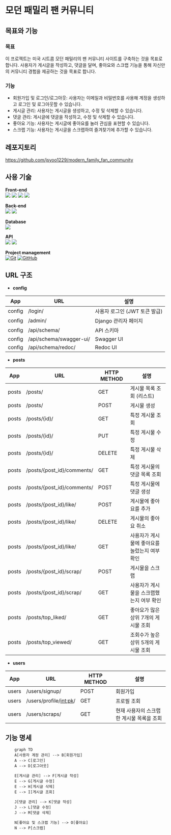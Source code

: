# 모던 패밀리 팬 커뮤니티

## 목표와 기능
### 목표 ###
이 프로젝트는 미국 시트콤 모던 패밀리의 팬 커뮤니티 사이트를 구축하는 것을 목표로 합니다. 사용자가 게시글을 작성하고, 댓글을 달며, 좋아요와 스크랩 기능을 통해 자신만의 커뮤니티 경험을 제공하는 것을 목표로 합니다.

### 기능
- 회원가입 및 로그인/로그아웃: 사용자는 이메일과 비밀번호를 사용해 계정을 생성하고 로그인 및 로그아웃할 수 있습니다.
- 게시글 관리: 사용자는 게시글을 생성하고, 수정 및 삭제할 수 있습니다.
- 댓글 관리: 게시글에 댓글을 작성하고, 수정 및 삭제할 수 있습니다.
- 좋아요 기능: 사용자는 게시글에 좋아요를 눌러 관심을 표현할 수 있습니다.
- 스크랩 기능: 사용자는 게시글을 스크랩하여 즐겨찾기에 추가할 수 있습니다.

## 레포지토리
https://github.com/jsyoo1229/modern_family_fan_community

## 사용 기술
**Front-end**<br>
<img src="https://img.shields.io/badge/react-61DAFB?style=for-the-badge&logo=react&logoColor=white"> 
<img src="https://img.shields.io/badge/css-1572B6?style=for-the-badge&logo=css3&logoColor=white">
<img src="https://img.shields.io/badge/javascript-F7DF1E?style=for-the-badge&logo=javascript&logoColor=black">
<img src="https://img.shields.io/badge/bootstrap-7952B3?style=for-the-badge&logo=bootstrap&logoColor=white">

**Back-end**<br>
<img src="https://img.shields.io/badge/python-3776AB?style=for-the-badge&logo=python&logoColor=white"> 
<img src="https://img.shields.io/badge/django-092E20?style=for-the-badge&logo=django&logoColor=white">

**Database**<br>
<img src="https://img.shields.io/badge/sqlite3-003B57?style=for-the-badge&logo=sqlite&logoColor=white">

**API**<br>
<img src="https://img.shields.io/badge/TMDb-01B4E4?style=for-the-badge&logo=tmdb&logoColor=white">
<img src="https://img.shields.io/badge/TVmaze-000000?style=for-the-badge&logo=tvmaze&logoColor=white">



**Project management**<br>
[![Git](https://img.shields.io/badge/Git-black?style=for-the-badge&logo=Git)](https://git-scm.com/)
[![GitHub](https://img.shields.io/badge/GitHub-black?style=for-the-badge&logo=GitHub)](https://github.com/)

## URL 구조 ##

* **config**

| App    | URL                        | 설명                           |
|--------|----------------------------|--------------------------------|
| config | /login/                    | 사용자 로그인 (JWT 토큰 발급)    |
| config | /admin/                    | Django 관리자 페이지            |
| config | /api/schema/               | API 스키마                      |
| config | /api/schema/swagger-ui/    | Swagger UI                     |
| config | /api/schema/redoc/         | Redoc UI                       |

* **posts**

| App   | URL                         | HTTP METHOD | 설명                                       |
|-------|-----------------------------| ------------|-------------------------------------------|
| posts | /posts/                     | GET         | 게시물 목록 조회 (리스트)                    |
| posts | /posts/                     | POST        | 게시물 생성                                 |
| posts | /posts/{id}/                | GET         | 특정 게시물 조회                            |
| posts | /posts/{id}/                | PUT         | 특정 게시물 수정                            |
| posts | /posts/{id}/                | DELETE      | 특정 게시물 삭제                            |
| posts | /posts/{post_id}/comments/  | GET         | 특정 게시물의 댓글 목록 조회                 |
| posts | /posts/{post_id}/comments/  | POST        | 특정 게시물에 댓글 생성                      |
| posts | /posts/{post_id}/like/      | POST        | 게시물에 좋아요를 추가                       |
| posts | /posts/{post_id}/like/      | DELETE      | 게시물의 좋아요 취소                         |
| posts | /posts/{post_id}/like/      | GET         | 사용자가 게시물에 좋아요를 눌렀는지 여부 확인  |
| posts | /posts/{post_id}/scrap/     | POST        | 게시물을 스크랩                             |
| posts | /posts/{post_id}/scrap/     | GET         | 사용자가 게시물을 스크랩했는지 여부 확인      |
| posts | /posts/top_liked/           | GET         | 좋아요가 많은 상위 7개의 게시물 조회          |
| posts | /posts/top_viewed/          | GET         | 조회수가 높은 상위 5개의 게시물 조회          |

* **users**

| App   | URL                      | HTTP METHOD | 설명                                      |
|-------|--------------------------|-------------|-------------------------------------------|
| users | /users/signup/           | POST        | 회원가입                                   |
| users | /users/profile/<int:pk>/ | GET         | 프로필 조회                                |
| users | /users/scraps/           | GET         | 현재 사용자의 스크랩한 게시물 목록을 조회    |

## 기능 명세 ##
```mermaid
    graph TD
    A[사용자 계정 관리] --> B[회원가입]
    A --> C[로그인]
    A --> D[로그아웃]
    
    E[게시글 관리] --> F[게시글 작성]
    E --> G[게시글 수정]
    E --> H[게시글 삭제]
    E --> I[게시글 조회]
    
    J[댓글 관리] --> K[댓글 작성]
    J --> L[댓글 수정]
    J --> M[댓글 삭제]

    N[좋아요 및 스크랩 기능] --> O[좋아요]
    N --> P[스크랩]
```






